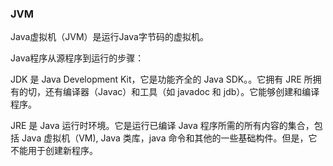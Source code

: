### JVM

Java虚拟机（JVM）是运行Java字节码的虚拟机。

Java程序从源程序到运行的步骤：



JDK 是 Java Development Kit，它是功能齐全的 Java SDK。。它拥有 JRE 所拥有的切，还有编译器（Javac）和工具（如 javadoc 和 jdb）。它能够创建和编译程序。

JRE 是 Java 运行时环境。它是运行已编译 Java 程序所需的所有内容的集合，包括 Java 虚拟机（VM), Java 类库，java 命令和其他的一些基础构件。但是，它不能用于创建新程序。

